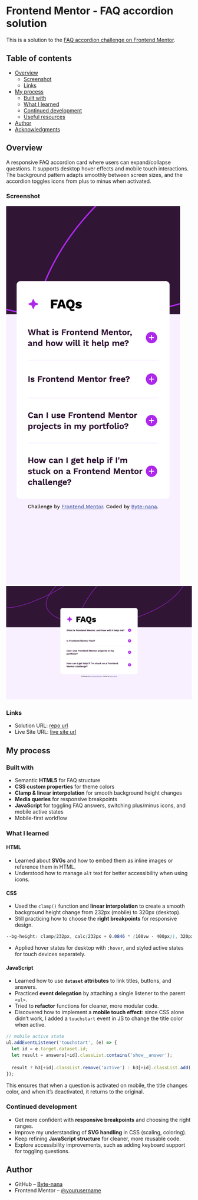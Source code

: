 # Frontend Mentor - FAQ accordion solution

This is a solution to the [FAQ accordion challenge on Frontend Mentor](https://www.frontendmentor.io/challenges/faq-accordion-wyfFdeBwBz).

## Table of contents

- [Overview](#overview)
  - [Screenshot](#screenshot)
  - [Links](#links)
- [My process](#my-process)
  - [Built with](#built-with)
  - [What I learned](#what-i-learned)
  - [Continued development](#continued-development)
  - [Useful resources](#useful-resources)
- [Author](#author)
- [Acknowledgments](#acknowledgments)

## Overview

A responsive FAQ accordion card where users can expand/collapse questions. It supports desktop hover effects and mobile touch interactions. The background pattern adapts smoothly between screen sizes, and the accordion toggles icons from plus to minus when activated.

### Screenshot

![Mobile screenshots](./screenshot-mobile.png)
![Desktop screenshots](./screenshot-desktop.png)

### Links

- Solution URL: [repo url](https://github.com/Byte-nana/front-end-practice/tree/main/fm-faq-accordion)
- Live Site URL: [live site url](https://byte-nana.github.io/front-end-practice/fm-faq-accordion/)

## My process

### Built with

- Semantic **HTML5** for FAQ structure
- **CSS custom properties** for theme colors
- **Clamp & linear interpolation** for smooth background height changes
- **Media queries** for responsive breakpoints
- **JavaScript** for toggling FAQ answers, switching plus/minus icons, and mobile active states
- Mobile-first workflow

### What I learned

#### HTML

- Learned about **SVGs** and how to embed them as inline images or reference them in HTML.
- Understood how to manage `alt` text for better accessibility when using icons.

#### CSS

- Used the `clamp()` function and **linear interpolation** to create a smooth background height change from 232px (mobile) to 320px (desktop).
- Still practicing how to choose the **right breakpoints** for responsive design.

```css
--bg-height: clamp(232px, calc(232px + 0.0846 * (100vw - 400px)), 320px);
```

- Applied hover states for desktop with `:hover`, and styled active states for touch devices separately.

#### JavaScript

- Learned how to use **`dataset` attributes** to link titles, buttons, and answers.
- Practiced **event delegation** by attaching a single listener to the parent `<ul>`.
- Tried to **refactor** functions for cleaner, more modular code.
- Discovered how to implement a **mobile touch effect**: since CSS alone didn’t work, I added a `touchstart` event in JS to change the title color when active.

```js
// mobile active state
ul.addEventListener('touchstart', (e) => {
  let id = e.target.dataset.id;
  let result = answers[+id].classList.contains('show__answer');

  result ? h3[+id].classList.remove('active') : h3[+id].classList.add('active');
});
```

This ensures that when a question is activated on mobile, the title changes color, and when it’s deactivated, it returns to the original.

### Continued development

- Get more confident with **responsive breakpoints** and choosing the right ranges.
- Improve my understanding of **SVG handling** in CSS (scaling, coloring).
- Keep refining **JavaScript structure** for cleaner, more reusable code.
- Explore accessibility improvements, such as adding keyboard support for toggling questions.

## Author

- GitHub – [Byte-nana](https://github.com/Byte-nana)
- Frontend Mentor – [@yourusername](https://www.frontendmentor.io/profile/yourusername)
